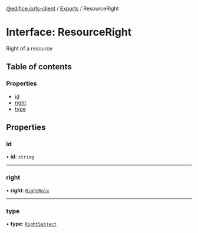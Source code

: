 [@edifice.io/ts-client](../README.md) / [Exports](../modules.md) / ResourceRight

# Interface: ResourceRight

Right of a resource

## Table of contents

### Properties

- [id](ResourceRight.md#id)
- [right](ResourceRight.md#right)
- [type](ResourceRight.md#type)

## Properties

### id

• **id**: `string`

___

### right

• **right**: [`RightRole`](../modules.md#rightrole)

___

### type

• **type**: [`RightSubject`](../modules.md#rightsubject)
